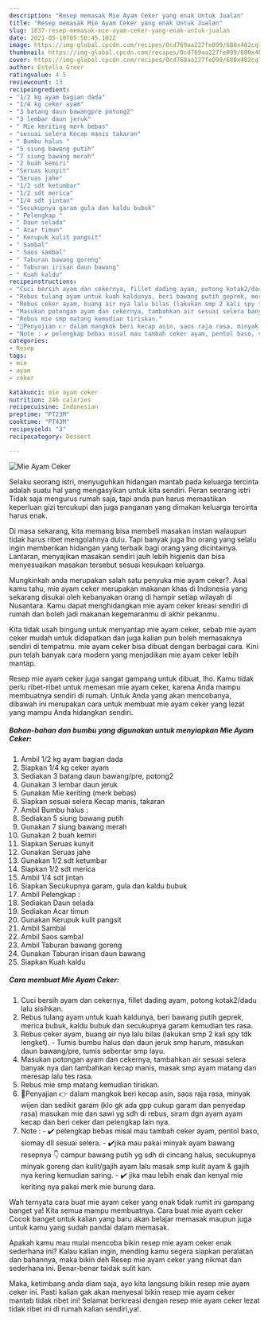 ```yaml
---
description: "Resep memasak Mie Ayam Ceker yang enak Untuk Jualan"
title: "Resep memasak Mie Ayam Ceker yang enak Untuk Jualan"
slug: 1037-resep-memasak-mie-ayam-ceker-yang-enak-untuk-jualan
date: 2021-05-18T05:50:45.102Z
image: https://img-global.cpcdn.com/recipes/0cd769aa227fe099/680x482cq70/mie-ayam-ceker-foto-resep-utama.jpg
thumbnail: https://img-global.cpcdn.com/recipes/0cd769aa227fe099/680x482cq70/mie-ayam-ceker-foto-resep-utama.jpg
cover: https://img-global.cpcdn.com/recipes/0cd769aa227fe099/680x482cq70/mie-ayam-ceker-foto-resep-utama.jpg
author: Estella Greer
ratingvalue: 4.5
reviewcount: 13
recipeingredient:
- "1/2 kg ayam bagian dada"
- "1/4 kg ceker ayam"
- "3 batang daun bawangpre potong2"
- "3 lembar daun jeruk"
- " Mie keriting merk bebas"
- "sesuai selera Kecap manis takaran"
- " Bumbu halus "
- "5 siung bawang putih"
- "7 siung bawang merah"
- "2 buah kemiri"
- "Seruas kunyit"
- "Seruas jahe"
- "1/2 sdt ketumbar"
- "1/2 sdt merica"
- "1/4 sdt jintan"
- "Secukupnya garam gula dan kaldu bubuk"
- " Pelengkap "
- " Daun selada"
- " Acar timun"
- " Kerupuk kulit pangsit"
- " Sambal"
- " Saos sambal"
- " Taburan bawang goreng"
- " Taburan irisan daun bawang"
- " Kuah kaldu"
recipeinstructions:
- "Cuci bersih ayam dan cekernya, fillet dading ayam, potong kotak2/dadu lalu sisihkan."
- "Rebus tulang ayam untuk kuah kaldunya, beri bawang putih geprek, merica bubuk, kaldu bubuk dan secukupnya garam kemudian tes rasa."
- "Rebus ceker ayam, buang air nya lalu bilas (lakukan smp 2 kali spy tdk lengket).  Tumis bumbu halus dan daun jeruk smp harum, masukan daun bawang/pre, tumis sebentar smp layu."
- "Masukan potongan ayam dan cekernya, tambahkan air sesuai selera banyak nya dan tambahkan kecap manis, masak smp ayam matang dan meresap lalu tes rasa."
- "Rebus mie smp matang kemudian tiriskan."
- "🍜Penyajian 👉 dalam mangkok beri kecap asin, saos raja rasa, minyak wijen dan sedikit garam (klo gk ada gpp cukup garam dan penyedap rasa) masukan mie dan sawi yg sdh di rebus, siram dgn ayam ayam kecap dan beri ceker dan pelengkap lain nya."
- "Note : ✔️ pelengkap bebas misal mau tambah ceker ayam, pentol baso, siomay dll sesuai selera. ✔️jika mau pakai minyak ayam bawang resepnya 👇 campur bawang putih yg sdh di cincang halus, secukupnya minyak goreng dan kulit/gajih ayam lalu masak smp kulit ayam &amp; gajih nya kering kemudian saring. ✔️ jika mau lebih enak dan kenyal mie keriting nya pakai merk mie burung dara."
categories:
- Resep
tags:
- mie
- ayam
- ceker

katakunci: mie ayam ceker 
nutrition: 246 calories
recipecuisine: Indonesian
preptime: "PT23M"
cooktime: "PT43M"
recipeyield: "3"
recipecategory: Dessert

---
```



![Mie Ayam Ceker](https://img-global.cpcdn.com/recipes/0cd769aa227fe099/680x482cq70/mie-ayam-ceker-foto-resep-utama.jpg)

Selaku seorang istri, menyuguhkan hidangan mantab pada keluarga tercinta adalah suatu hal yang mengasyikan untuk kita sendiri. Peran seorang istri Tidak saja mengurus rumah saja, tapi anda pun harus memastikan keperluan gizi tercukupi dan juga panganan yang dimakan keluarga tercinta harus enak.

Di masa  sekarang, kita memang bisa membeli masakan instan walaupun tidak harus ribet mengolahnya dulu. Tapi banyak juga lho orang yang selalu ingin memberikan hidangan yang terbaik bagi orang yang dicintainya. Lantaran, menyajikan masakan sendiri jauh lebih higienis dan bisa menyesuaikan masakan tersebut sesuai kesukaan keluarga. 



Mungkinkah anda merupakan salah satu penyuka mie ayam ceker?. Asal kamu tahu, mie ayam ceker merupakan makanan khas di Indonesia yang sekarang disukai oleh kebanyakan orang di hampir setiap wilayah di Nusantara. Kamu dapat menghidangkan mie ayam ceker kreasi sendiri di rumah dan boleh jadi makanan kegemaranmu di akhir pekanmu.

Kita tidak usah bingung untuk menyantap mie ayam ceker, sebab mie ayam ceker mudah untuk didapatkan dan juga kalian pun boleh memasaknya sendiri di tempatmu. mie ayam ceker bisa dibuat dengan berbagai cara. Kini pun telah banyak cara modern yang menjadikan mie ayam ceker lebih mantap.

Resep mie ayam ceker juga sangat gampang untuk dibuat, lho. Kamu tidak perlu ribet-ribet untuk memesan mie ayam ceker, karena Anda mampu membuatnya sendiri di rumah. Untuk Anda yang akan mencobanya, dibawah ini merupakan cara untuk membuat mie ayam ceker yang lezat yang mampu Anda hidangkan sendiri.

<!--inarticleads1-->

##### Bahan-bahan dan bumbu yang digunakan untuk menyiapkan Mie Ayam Ceker:

1. Ambil 1/2 kg ayam bagian dada
1. Siapkan 1/4 kg ceker ayam
1. Sediakan 3 batang daun bawang/pre, potong2
1. Gunakan 3 lembar daun jeruk
1. Gunakan  Mie keriting (merk bebas)
1. Siapkan sesuai selera Kecap manis, takaran
1. Ambil  Bumbu halus :
1. Sediakan 5 siung bawang putih
1. Gunakan 7 siung bawang merah
1. Gunakan 2 buah kemiri
1. Siapkan Seruas kunyit
1. Gunakan Seruas jahe
1. Gunakan 1/2 sdt ketumbar
1. Siapkan 1/2 sdt merica
1. Ambil 1/4 sdt jintan
1. Siapkan Secukupnya garam, gula dan kaldu bubuk
1. Ambil  Pelengkap :
1. Sediakan  Daun selada
1. Sediakan  Acar timun
1. Gunakan  Kerupuk kulit pangsit
1. Ambil  Sambal
1. Ambil  Saos sambal
1. Ambil  Taburan bawang goreng
1. Gunakan  Taburan irisan daun bawang
1. Siapkan  Kuah kaldu




<!--inarticleads2-->

##### Cara membuat Mie Ayam Ceker:

1. Cuci bersih ayam dan cekernya, fillet dading ayam, potong kotak2/dadu lalu sisihkan.
1. Rebus tulang ayam untuk kuah kaldunya, beri bawang putih geprek, merica bubuk, kaldu bubuk dan secukupnya garam kemudian tes rasa.
1. Rebus ceker ayam, buang air nya lalu bilas (lakukan smp 2 kali spy tdk lengket).  - Tumis bumbu halus dan daun jeruk smp harum, masukan daun bawang/pre, tumis sebentar smp layu.
1. Masukan potongan ayam dan cekernya, tambahkan air sesuai selera banyak nya dan tambahkan kecap manis, masak smp ayam matang dan meresap lalu tes rasa.
1. Rebus mie smp matang kemudian tiriskan.
1. 🍜Penyajian 👉 dalam mangkok beri kecap asin, saos raja rasa, minyak wijen dan sedikit garam (klo gk ada gpp cukup garam dan penyedap rasa) masukan mie dan sawi yg sdh di rebus, siram dgn ayam ayam kecap dan beri ceker dan pelengkap lain nya.
1. Note : - ✔️ pelengkap bebas misal mau tambah ceker ayam, pentol baso, siomay dll sesuai selera. - ✔️jika mau pakai minyak ayam bawang resepnya 👇 campur bawang putih yg sdh di cincang halus, secukupnya minyak goreng dan kulit/gajih ayam lalu masak smp kulit ayam &amp; gajih nya kering kemudian saring. - ✔️ jika mau lebih enak dan kenyal mie keriting nya pakai merk mie burung dara.




Wah ternyata cara buat mie ayam ceker yang enak tidak rumit ini gampang banget ya! Kita semua mampu membuatnya. Cara buat mie ayam ceker Cocok banget untuk kalian yang baru akan belajar memasak maupun juga untuk kamu yang sudah pandai dalam memasak.

Apakah kamu mau mulai mencoba bikin resep mie ayam ceker enak sederhana ini? Kalau kalian ingin, mending kamu segera siapkan peralatan dan bahannya, maka bikin deh Resep mie ayam ceker yang nikmat dan sederhana ini. Benar-benar taidak sulit kan. 

Maka, ketimbang anda diam saja, ayo kita langsung bikin resep mie ayam ceker ini. Pasti kalian gak akan menyesal bikin resep mie ayam ceker mantab tidak ribet ini! Selamat berkreasi dengan resep mie ayam ceker lezat tidak ribet ini di rumah kalian sendiri,ya!.

